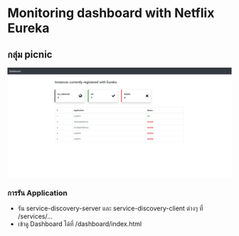 # Monitoring dashboard with Netflix Eureka

## กลุ่ม picnic

<img src='./screenshot.png'>

### การรัน Application

- รัน service-discovery-server และ service-discovery-client ต่างๆ ที่ /services/...
- เข้าดู Dashboard ได้ที่ /dashboard/index.html
